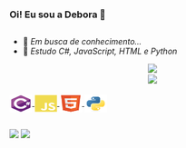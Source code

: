 ### Oi! Eu sou a Debora 👋
##

- 🌸 _Em busca de conhecimento..._
- 🌸 _Estudo C#, JavaScript, HTML e Python_

<div align="center">
  <a href="https://github.com/Debynx">
  <img height="160em" src="https://github-readme-stats.vercel.app/api?username=Debynx&show_icons=true&theme=cobalt&include_all_commits=true&count_private=true"/>
     </br>
  <img height="130em" src="https://github-readme-stats.vercel.app/api/top-langs/?username=Debynx&layout=compact&langs_count=7&theme=cobalt"/>
</div>
<div style="display: inline_block"><br>
  <img align="center" alt="Deb-Csharp" height="30" width="40" src="https://raw.githubusercontent.com/devicons/devicon/master/icons/csharp/csharp-original.svg">
 <img align="center" alt="Deb-Js" height="30" width="40" src="https://raw.githubusercontent.com/devicons/devicon/master/icons/javascript/javascript-plain.svg">
 <img align="center" alt="Deb-HTML" height="30" width="40" src="https://raw.githubusercontent.com/devicons/devicon/master/icons/html5/html5-original.svg">
   <img align="center" alt="Deb-Python" height="30" width="40" src="https://raw.githubusercontent.com/devicons/devicon/master/icons/python/python-original.svg">
  
 ##
  
  <a href = "mailto:deboraolis09@gmail.com"><img src="https://img.shields.io/badge/-Gmail-%23333?style=for-the-badge&logo=gmail&logoColor=white" target="_blank"></a>
  <a href="https://www.linkedin.com/in/debora-oliveira-santos512" target="_blank"><img src="https://img.shields.io/badge/-LinkedIn-%230077B5?style=for-the-badge&logo=linkedin&logoColor=white" target="_blank"></a> 
